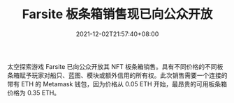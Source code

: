 ﻿---
title: "Farsite 板条箱销售现已向公众开放"
date: 2021-12-02T21:57:40+08:00
lastmod: 2021-12-02T16:45:40+08:00
draft: false
authors: ["Paul"]
description: "太空探索游戏 Farsite 已向公众开放其 NFT 板条箱销售。具有不同价格的不同板条箱赋予玩家对船只、蓝图、模块或额外信用的所有权。此次销售需要一个连接的带有 ETH 的 Metamask 钱包，因为价格从 0.05 ETH 开始，最昂贵的可用板条箱价格为 0.35 ETH。"
featuredImage: "farsite-crate-sales-now-open-to-public.png"
tags: ["Digital Collectibles","数字收藏品","Play to Earn"]
categories: ["news"]
news: ["数字收藏品"]
weight: 
lightgallery: true
pinned: false
recommend: false
recommend1: false
---

太空探索游戏 Farsite 已向公众开放其 NFT 板条箱销售。具有不同价格的不同板条箱赋予玩家对船只、蓝图、模块或额外信用的所有权。此次销售需要一个连接的带有 ETH 的 Metamask 钱包，因为价格从 0.05 ETH 开始，最昂贵的可用板条箱价格为 0.35 ETH。

<!--more-->

